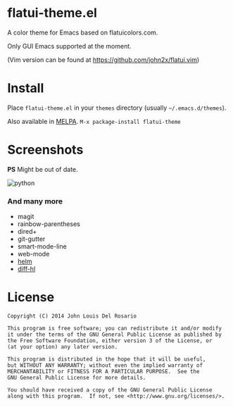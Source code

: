 # flatui-theme.el

A color theme for Emacs based on flatuicolors.com.

Only GUI Emacs supported at the moment.

(Vim version can be found at https://github.com/john2x/flatui.vim)

# Install

Place `flatui-theme.el` in your `themes` directory (usually `~/.emacs.d/themes`).

Also available in [MELPA][melpa]. `M-x package-install flatui-theme`

[melpa]: http://melpa.milkbox.net/#/flatui-theme

# Screenshots

**PS** Might be out of date.

![python](https://raw.githubusercontent.com/john2x/flatui-theme.el/master/screenshots/python-with-highlight.png)

### And many more
- magit
- rainbow-parentheses
- dired+
- git-gutter
- smart-mode-line
- web-mode
- [helm][helm-m-x]
- [diff-hl][helm-m-x]

[helm-m-x]: https://raw.githubusercontent.com/john2x/flatui-theme.el/master/screenshots/emacs-lisp-helm-m-x.png

# License

    Copyright (C) 2014 John Louis Del Rosario

    This program is free software; you can redistribute it and/or modify
    it under the terms of the GNU General Public License as published by
    the Free Software Foundation, either version 3 of the License, or
    (at your option) any later version.
    
    This program is distributed in the hope that it will be useful,
    but WITHOUT ANY WARRANTY; without even the implied warranty of
    MERCHANTABILITY or FITNESS FOR A PARTICULAR PURPOSE.  See the
    GNU General Public License for more details.
    
    You should have received a copy of the GNU General Public License
    along with this program.  If not, see <http://www.gnu.org/licenses/>.

